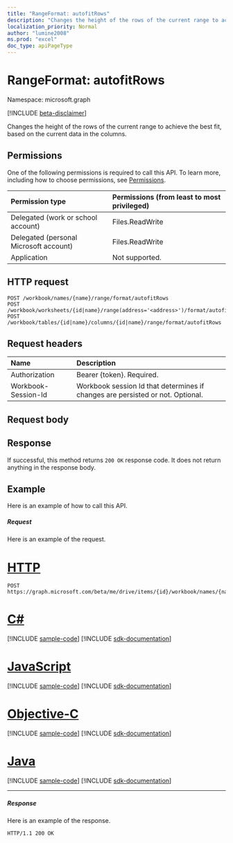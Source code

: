 ```yaml
---
title: "RangeFormat: autofitRows"
description: "Changes the height of the rows of the current range to achieve the best fit, based on the current data in the columns."
localization_priority: Normal
author: "lumine2008"
ms.prod: "excel"
doc_type: apiPageType
---
```


# RangeFormat: autofitRows

Namespace: microsoft.graph

[!INCLUDE [beta-disclaimer](../../includes/beta-disclaimer.md)]

Changes the height of the rows of the current range to achieve the best fit, based on the current data in the columns.
## Permissions
One of the following permissions is required to call this API. To learn more, including how to choose permissions, see [Permissions](/graph/permissions-reference).

|Permission type      | Permissions (from least to most privileged)              |
|:--------------------|:---------------------------------------------------------|
|Delegated (work or school account) | Files.ReadWrite    |
|Delegated (personal Microsoft account) | Files.ReadWrite    |
|Application | Not supported. |

## HTTP request
<!-- { "blockType": "ignored" } -->
```http
POST /workbook/names/{name}/range/format/autofitRows
POST /workbook/worksheets/{id|name}/range(address='<address>')/format/autofitRows
POST /workbook/tables/{id|name}/columns/{id|name}/range/format/autofitRows

```
## Request headers
| Name       | Description|
|:---------------|:----------|
| Authorization  | Bearer {token}. Required. |
| Workbook-Session-Id  | Workbook session Id that determines if changes are persisted or not. Optional.|

## Request body

## Response

If successful, this method returns `200 OK` response code. It does not return anything in the response body.

## Example
Here is an example of how to call this API.
##### Request
Here is an example of the request.

# [HTTP](#tab/http)
<!-- {
  "blockType": "request",
  "name": "rangeformat_autofitrows"
}-->
```http
POST https://graph.microsoft.com/beta/me/drive/items/{id}/workbook/names/{name}/range/format/autofitRows
```
# [C#](#tab/csharp)
[!INCLUDE [sample-code](../includes/snippets/csharp/rangeformat-autofitrows-csharp-snippets.md)]
[!INCLUDE [sdk-documentation](../includes/snippets/snippets-sdk-documentation-link.md)]

# [JavaScript](#tab/javascript)
[!INCLUDE [sample-code](../includes/snippets/javascript/rangeformat-autofitrows-javascript-snippets.md)]
[!INCLUDE [sdk-documentation](../includes/snippets/snippets-sdk-documentation-link.md)]

# [Objective-C](#tab/objc)
[!INCLUDE [sample-code](../includes/snippets/objc/rangeformat-autofitrows-objc-snippets.md)]
[!INCLUDE [sdk-documentation](../includes/snippets/snippets-sdk-documentation-link.md)]

# [Java](#tab/java)
[!INCLUDE [sample-code](../includes/snippets/java/rangeformat-autofitrows-java-snippets.md)]
[!INCLUDE [sdk-documentation](../includes/snippets/snippets-sdk-documentation-link.md)]

---


##### Response
Here is an example of the response. 
<!-- {
  "blockType": "response"
} -->
```http
HTTP/1.1 200 OK
```

<!-- uuid: 8fcb5dbc-d5aa-4681-8e31-b001d5168d79
2015-10-25 14:57:30 UTC -->
<!--
{
  "type": "#page.annotation",
  "description": "RangeFormat: autofitRows",
  "keywords": "",
  "section": "documentation",
  "tocPath": "",
  "suppressions": [
  ]
}
-->


